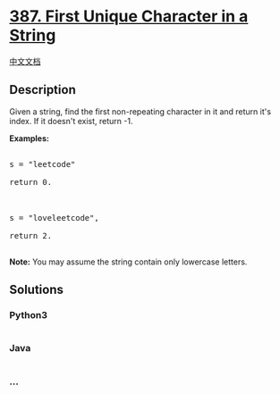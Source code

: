 # [387. First Unique Character in a String](https://leetcode.com/problems/first-unique-character-in-a-string)

[中文文档](/solution/0300-0399/0387.First%20Unique%20Character%20in%20a%20String/README.md)

## Description
<p>

Given a string, find the first non-repeating character in it and return it's index. If it doesn't exist, return -1.

</p>

<p><b>Examples:</b>

<pre>

s = "leetcode"

return 0.



s = "loveleetcode",

return 2.

</pre>

</p>



<p>

<b>Note:</b> You may assume the string contain only lowercase letters.

</p>


## Solutions


<!-- tabs:start -->

### **Python3**

```python

```

### **Java**

```java

```

### **...**
```

```

<!-- tabs:end -->